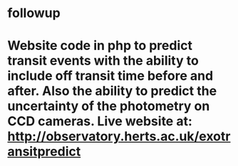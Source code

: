 # followup
# Website code in php to predict transit events with the ability to include off transit time before and after. Also the ability to predict the uncertainty of the photometry on CCD cameras.  Live website at: http://observatory.herts.ac.uk/exotransitpredict
#
